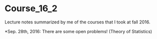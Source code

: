 # Course_16_2
Lecture notes summarized by me of the courses that I took at fall 2016.

*Sep. 28th, 2016: There are some open problems! (Theory of Statistics)
